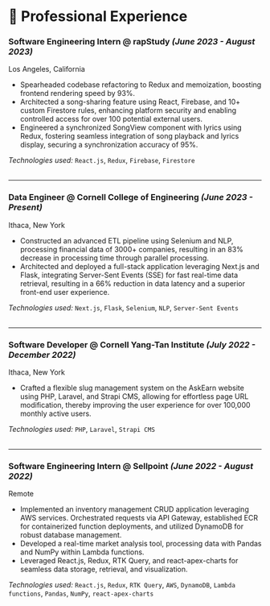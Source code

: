 # 🎯 Professional Experience

### **Software Engineering Intern** @ rapStudy _(June 2023 - August 2023)_

Los Angeles, California

-   Spearheaded codebase refactoring to Redux and memoization, boosting frontend rendering speed by 93%.
-   Architected a song-sharing feature using React, Firebase, and 10+ custom Firestore rules, enhancing platform security and enabling controlled access for over 100 potential external users.
-   Engineered a synchronized SongView component with lyrics using Redux, fostering seamless integration of song playback and lyrics display, securing a synchronization accuracy of 95%.

_Technologies used:_ `React.js`, `Redux`, `Firebase`, `Firestore` <br><br>

<hr />

### **Data Engineer** @ Cornell College of Engineering _(June 2023 - Present)_

Ithaca, New York

-   Constructed an advanced ETL pipeline using Selenium and NLP, processing financial data of 3000+ companies, resulting in an 83% decrease in processing time through parallel processing.
-   Architected and deployed a full-stack application leveraging Next.js and Flask, integrating Server-Sent Events (SSE) for fast real-time data retrieval, resulting in a 66% reduction in data latency and a superior front-end user experience.

_Technologies used:_ `Next.js`, `Flask`, `Selenium`, `NLP`, `Server-Sent Events`<br><br>

<hr />

### **Software Developer** @ Cornell Yang-Tan Institute _(July 2022 - December 2022)_

Ithaca, New York

-   Crafted a flexible slug management system on the AskEarn website using PHP, Laravel, and Strapi CMS, allowing for effortless page URL modification, thereby improving the user experience for over 100,000 monthly active users.

_Technologies used:_ `PHP`, `Laravel`, `Strapi CMS`<br><br>

<hr />

### **Software Engineering Intern** @ Sellpoint _(June 2022 - August 2022)_

Remote

-   Implemented an inventory management CRUD application leveraging AWS services. Orchestrated requests via API Gateway, established ECR for containerized function deployments, and utilized DynamoDB for robust database management.
-   Developed a real-time market analysis tool, processing data with Pandas and NumPy within Lambda functions.
-   Leveraged React.js, Redux, RTK Query, and react-apex-charts for seamless data storage, retrieval, and visualization.

_Technologies used:_ `React.js`, `Redux`, `RTK Query`, `AWS`, `DynamoDB`, `Lambda functions`, `Pandas`, `NumPy`, `react-apex-charts`

